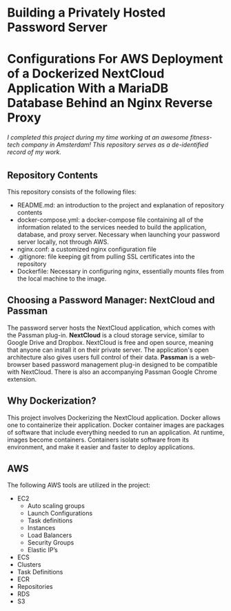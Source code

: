 # Building a Privately Hosted Password Server
# Configurations For AWS Deployment of a Dockerized NextCloud Application With a MariaDB Database Behind an Nginx Reverse Proxy

###### I completed this project during my time working at an awesome fitness-tech company in Amsterdam! This repository serves as a de-identified record of my work.

## Repository Contents
This repository consists of the following files:

- README.md: an introduction to the project and explanation of repository contents
- docker-compose.yml: a docker-compose file containing all of the information related to the services needed to build the application, database, and proxy server. Necessary when launching your password server locally, not through AWS.
- nginx.conf: a customized nginx configuration file
- .gitignore: file keeping git from pulling SSL certificates into the repository
- Dockerfile: Necessary in configuring nginx, essentially mounts files from the local machine to the image.

## Choosing a Password Manager: NextCloud and Passman
The password server hosts the NextCloud application, which comes with the Passman plug-in. 
**NextCloud** is a cloud storage service, similar to Google Drive and Dropbox. NextCloud is free and open source, meaning that anyone can install it on their private server. The application's open architecture also gives users full control of their data. 
**Passman** is a web-browser based password management plug-in designed to be compatible with NextCloud. There is also an accompanying Passman Google Chrome extension.

## Why Dockerization?
This project involves Dockerizing the NextCloud application. Docker allows one to containerize their application. Docker container images are packages of software that include everything needed to run an application. At runtime, images become containers. Containers isolate software from its environment, and make it easier and faster to deploy applications.

## AWS

The following AWS tools are utilized in the project:
- EC2
  - Auto scaling groups
  - Launch Configurations
  - Task definitions
  - Instances
  - Load Balancers
  - Security Groups
  - Elastic IP’s
 - ECS
  - Clusters
  - Task Definitions
 - ECR
  - Repositories
- RDS
- S3

